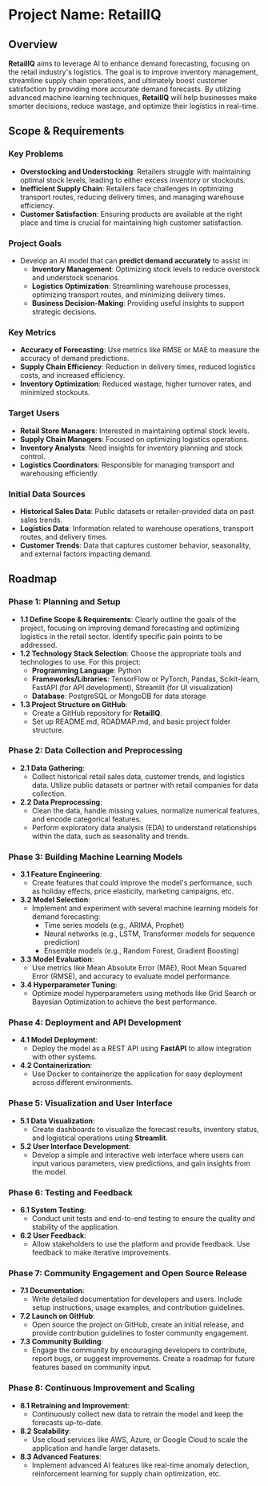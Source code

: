 # Project Name: **RetailIQ**

## Overview
**RetailIQ** aims to leverage AI to enhance demand forecasting, focusing on the retail industry's logistics. The goal is to improve inventory management, streamline supply chain operations, and ultimately boost customer satisfaction by providing more accurate demand forecasts. By utilizing advanced machine learning techniques, **RetailIQ** will help businesses make smarter decisions, reduce wastage, and optimize their logistics in real-time.

## Scope & Requirements

### Key Problems
- **Overstocking and Understocking**: Retailers struggle with maintaining optimal stock levels, leading to either excess inventory or stockouts.
- **Inefficient Supply Chain**: Retailers face challenges in optimizing transport routes, reducing delivery times, and managing warehouse efficiency.
- **Customer Satisfaction**: Ensuring products are available at the right place and time is crucial for maintaining high customer satisfaction.

### Project Goals
- Develop an AI model that can **predict demand accurately** to assist in:
  - **Inventory Management**: Optimizing stock levels to reduce overstock and understock scenarios.
  - **Logistics Optimization**: Streamlining warehouse processes, optimizing transport routes, and minimizing delivery times.
  - **Business Decision-Making**: Providing useful insights to support strategic decisions.

### Key Metrics
- **Accuracy of Forecasting**: Use metrics like RMSE or MAE to measure the accuracy of demand predictions.
- **Supply Chain Efficiency**: Reduction in delivery times, reduced logistics costs, and increased efficiency.
- **Inventory Optimization**: Reduced wastage, higher turnover rates, and minimized stockouts.

### Target Users
- **Retail Store Managers**: Interested in maintaining optimal stock levels.
- **Supply Chain Managers**: Focused on optimizing logistics operations.
- **Inventory Analysts**: Need insights for inventory planning and stock control.
- **Logistics Coordinators**: Responsible for managing transport and warehousing efficiently.

### Initial Data Sources
- **Historical Sales Data**: Public datasets or retailer-provided data on past sales trends.
- **Logistics Data**: Information related to warehouse operations, transport routes, and delivery times.
- **Customer Trends**: Data that captures customer behavior, seasonality, and external factors impacting demand.

## Roadmap

### Phase 1: Planning and Setup
- **1.1 Define Scope & Requirements**: Clearly outline the goals of the project, focusing on improving demand forecasting and optimizing logistics in the retail sector. Identify specific pain points to be addressed.
- **1.2 Technology Stack Selection**: Choose the appropriate tools and technologies to use. For this project:
  - **Programming Language**: Python
  - **Frameworks/Libraries**: TensorFlow or PyTorch, Pandas, Scikit-learn, FastAPI (for API development), Streamlit (for UI visualization)
  - **Database**: PostgreSQL or MongoDB for data storage
- **1.3 Project Structure on GitHub**:
  - Create a GitHub repository for **RetailIQ**.
  - Set up README.md, ROADMAP.md, and basic project folder structure.

### Phase 2: Data Collection and Preprocessing
- **2.1 Data Gathering**:
  - Collect historical retail sales data, customer trends, and logistics data. Utilize public datasets or partner with retail companies for data collection.
- **2.2 Data Preprocessing**:
  - Clean the data, handle missing values, normalize numerical features, and encode categorical features.
  - Perform exploratory data analysis (EDA) to understand relationships within the data, such as seasonality and trends.

### Phase 3: Building Machine Learning Models
- **3.1 Feature Engineering**:
  - Create features that could improve the model's performance, such as holiday effects, price elasticity, marketing campaigns, etc.
- **3.2 Model Selection**:
  - Implement and experiment with several machine learning models for demand forecasting: 
    - Time series models (e.g., ARIMA, Prophet)
    - Neural networks (e.g., LSTM, Transformer models for sequence prediction)
    - Ensemble models (e.g., Random Forest, Gradient Boosting)
- **3.3 Model Evaluation**:
  - Use metrics like Mean Absolute Error (MAE), Root Mean Squared Error (RMSE), and accuracy to evaluate model performance.
- **3.4 Hyperparameter Tuning**:
  - Optimize model hyperparameters using methods like Grid Search or Bayesian Optimization to achieve the best performance.

### Phase 4: Deployment and API Development
- **4.1 Model Deployment**:
  - Deploy the model as a REST API using **FastAPI** to allow integration with other systems.
- **4.2 Containerization**:
  - Use Docker to containerize the application for easy deployment across different environments.

### Phase 5: Visualization and User Interface
- **5.1 Data Visualization**:
  - Create dashboards to visualize the forecast results, inventory status, and logistical operations using **Streamlit**.
- **5.2 User Interface Development**:
  - Develop a simple and interactive web interface where users can input various parameters, view predictions, and gain insights from the model.

### Phase 6: Testing and Feedback
- **6.1 System Testing**:
  - Conduct unit tests and end-to-end testing to ensure the quality and stability of the application.
- **6.2 User Feedback**:
  - Allow stakeholders to use the platform and provide feedback. Use feedback to make iterative improvements.

### Phase 7: Community Engagement and Open Source Release
- **7.1 Documentation**:
  - Write detailed documentation for developers and users. Include setup instructions, usage examples, and contribution guidelines.
- **7.2 Launch on GitHub**:
  - Open source the project on GitHub, create an initial release, and provide contribution guidelines to foster community engagement.
- **7.3 Community Building**:
  - Engage the community by encouraging developers to contribute, report bugs, or suggest improvements. Create a roadmap for future features based on community input.

### Phase 8: Continuous Improvement and Scaling
- **8.1 Retraining and Improvement**:
  - Continuously collect new data to retrain the model and keep the forecasts up-to-date.
- **8.2 Scalability**:
  - Use cloud services like AWS, Azure, or Google Cloud to scale the application and handle larger datasets.
- **8.3 Advanced Features**:
  - Implement advanced AI features like real-time anomaly detection, reinforcement learning for supply chain optimization, etc.
